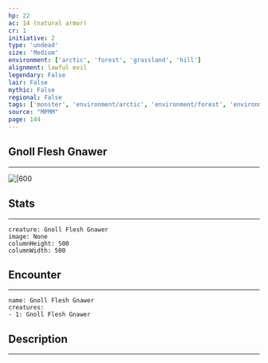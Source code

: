 ```yaml
---
hp: 22
ac: 14 (natural armor)
cr: 1
initiative: 2
type: 'undead'    
size: 'Medium'
environment: ['arctic', 'forest', 'grassland', 'hill']
alignment: lawful evil
legendary: False
lair: False
mythic: False
regional: False
tags: ['monster', 'environment/arctic', 'environment/forest', 'environment/grassland', 'environment/hill']
source: "MPMM"
page: 144
---
```


## Gnoll Flesh Gnawer
---

![|600](D:/Program%20Files/5e.tools/img/bestiary/MPMM/Gnoll%20Flesh%20Gnawer.webp)

## Stats
---

```statblock
creature: Gnoll Flesh Gnawer
image: None
columnHeight: 500
columnWidth: 500
```

## Encounter
---

```encounter-table
name: Gnoll Flesh Gnawer
creatures:
- 1: Gnoll Flesh Gnawer
```

## Description
---




